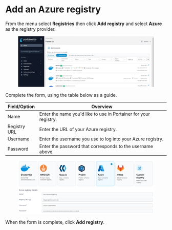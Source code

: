 # Add an Azure registry

From the menu select **Registries** then click **Add registry** and select **Azure** as the registry provider.

<figure><img src="../../../.gitbook/assets/2.15-settings-registries-add-azure.gif" alt=""><figcaption></figcaption></figure>

Complete the form, using the table below as a guide.

| Field/Option | Overview                                                         |
| ------------ | ---------------------------------------------------------------- |
| Name         | Enter the name you'd like to use in Portainer for your registry. |
| Registry URL | Enter the URL of your Azure registry.                            |
| Username     | Enter the username you use to log into your Azure registry.      |
| Password     | Enter the password that corresponds to the username above.       |

<figure><img src="../../../.gitbook/assets/2.15-settings-registries-add-azure-details.png" alt=""><figcaption></figcaption></figure>

When the form is complete, click **Add registry**.
